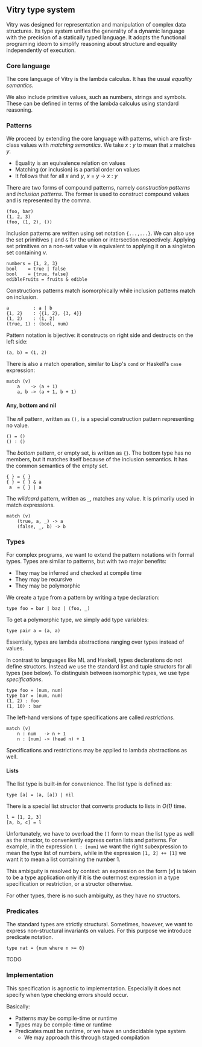 
## Vitry type system

Vitry was designed for representation and manipulation of complex data structures. Its type system unifies the generality of a dynamic language with the precision of a statically typed language. It adopts the functional programing ideom to simplify reasoning about structure and equality independently of execution.
                              

### Core language
  
The core language of Vitry is the lambda calculus. It has the usual *equality semantics*.

We also include primitive values, such as numbers, strings and symbols. These can be defined in terms of the lambda calculus using standard reasoning.


### Patterns

We proceed by extending the core language with patterns, which are first-class values with *matching semantics*. We take *x* : *y* to mean that *x* matches *y*.

- Equality is an equivalence relation on values
- Matching (or inclusion) is a partial order on values
- It follows that for all *x* and *y*, *x* = *y* → *x* : *y*

There are two forms of compound patterns, namely *construction patterns* and *inclusion patterns*. The former is used to construct compound values and is represented by the comma.
    
    (foo, bar)
    (1, 2, 3) 
    (foo, (1, 2), ())

Inclusion patterns are written using set notation `{...,...}`. We can also use the set primitives `|` and `&` for the union or intersection respectively. Applying set primitives on a non-set value *v* is equivalent to applying it on a singleton set containing *v*.

    numbers = {1, 2, 3}     
    bool    = true | false
    bool    = {true, false}
    edibleFruits = fruits & edible
    
Constructions patterns match isomorphically while inclusion patterns match on inclusion.

    a         : a | b
    {1, 2}    : {{1, 2}, {3, 4}}
    (1, 2)    : (1, 2)
    (true, 1) : (bool, num)
    
Pattern notation is bijective: it constructs on right side and destructs on the left side:

    (a, b) = (1, 2)
    
There is also a match operation, similar to Lisp's `cond` or Haskell's `case` expression:

    match (v)
        a    -> (a + 1)
        a, b -> (a + 1, b + 1)
        
#### Any, bottom and nil

The *nil* pattern, written as `(),` is a special construction pattern representing no value.

    () = ()
    () : ()

The *bottom* pattern, or empty set, is written as `{}`. The bottom type has no  members, but it matches itself because of the inclusion semantics. It has the common semantics of the empty set.

    { } = { }
    { } = { } & a
     a  = { } | a
     
The *wildcard* pattern, written as `_`, matches any value. It is primarily used in match expressions.

    match (v)
        (true, a, _) -> a
        (false, _, b) -> b

               
### Types

For complex programs, we want to extend the pattern notations with formal types. Types are similar to patterns, but with two major benefits:

- They may be inferred and checked at compile time
- They may be recursive
- They may be polymorphic

We create a type from a pattern by writing a type declaration:

    type foo = bar | baz | (foo, _)                                           
    
To get a polymorphic type, we simply add type variables:

    type pair a = (a, a)
    
Essentialy, types are lambda abstractions ranging over types instead of values.

In contrast to languages like ML and Haskell, types declarations do not define structors. Instead we use the standard list and tuple structors for all types (see below). To distinguish between isomorphic types, we use type *specifications*.

    type foo = (num, num)
    type bar = (num, num)
    (1, 2) : foo
    (1, 10) : bar

The left-hand versions of type specifications are called *restrictions*.

    match (v)
        n : num   -> n + 1
        n : [num] -> (head n) + 1
        
Specifications and restrictions may be applied to lambda abstractions as well.

    
#### Lists

The list type is built-in for convenience. The list type is defined as:

    type [a] = (a, [a]) | nil

There is a special list structor that converts products to lists in *O(1)* time.

    l = [1, 2, 3]
    [a, b, c] = l

Unfortunately, we have to overload the `[]` form to mean the list type as well as the structor, to conveniently express certan lists and patterns. For example, in the expression `l : [num]` we want the right subexpression to mean the type list of numbers, while in the expression `[1, 2] ++ [1]` we want it to mean a list containing the number 1. 

This ambiguity is resolved by context: an expression on the form [*v*] is taken to be a type application only if it is the outermost expression in  a type specification or restriction, or a structor otherwise.

For other types, there is no such ambiguity, as they have no structors.
                                                                       
    
### Predicates

The standard types are strictly structural. Sometimes, however, we want to express non-structural invariants on values. For this purpose we introduce predicate notation.

    type nat = {num where n >= 0}
    
TODO
    
    
    
    
### Implementation

This specification is agnostic to implementation. Especially it does not specify when type checking errors should occur.

Basically:                                                           

- Patterns may be compile-time or runtime
- Types may be compile-time or runtime
- Predicates must be runtime, or we have an undecidable type system
    - We may approach this through staged compilation
